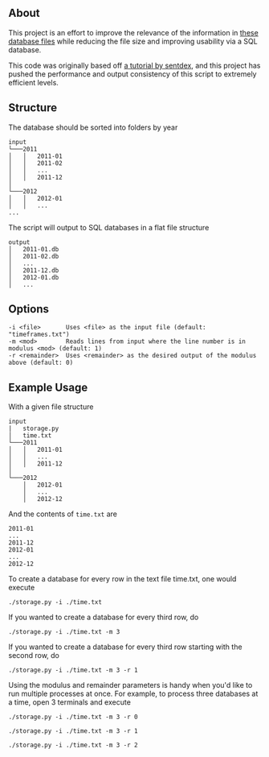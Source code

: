 ## About
This project is an effort to improve the relevance of the information in [these database files](http://files.pushshift.io/reddit/comments/) while reducing the file size and improving usability via a SQL database.

This code was originally based off [a tutorial by sentdex](https://www.youtube.com/playlist?list=PLQVvvaa0QuDdc2k5dwtDTyT9aCja0on8j), and this project has pushed the performance and output consistency of this script to extremely efficient levels.

## Structure
The database should be sorted into folders by year
```
input
└───2011
│   │   2011-01
│   │   2011-02
│   │   ...
│   │   2011-12
│   
└───2012
│   │   2012-01
│   │   ...
...
```
The script will output to SQL databases in a flat file structure
```
output
│   2011-01.db
│   2011-02.db
│   ...
│   2011-12.db
│   2012-01.db
│   ...
```

## Options
```
-i <file>       Uses <file> as the input file (default: "timeframes.txt")
-m <mod>        Reads lines from input where the line number is in modulus <mod> (default: 1)
-r <remainder>  Uses <remainder> as the desired output of the modulus above (default: 0)
```

## Example Usage
With a given file structure
```
input
|   storage.py
│   time.txt
└───2011
│   │   2011-01
│   │   ...
│   │   2011-12
│   
└───2012
    │   2012-01
    │   ...
    │   2012-12
```
And the contents of `time.txt` are
```
2011-01
...
2011-12
2012-01
...
2012-12
```
To create a database for every row in the text file time.txt, one would execute

`./storage.py -i ./time.txt`

If you wanted to create a database for every third row, do 

`./storage.py -i ./time.txt -m 3`

If you wanted to create a database for every third row starting with the second row, do 

`./storage.py -i ./time.txt -m 3 -r 1`

Using the modulus and remainder parameters is handy when you'd like to run multiple processes at once. For example, to process three databases at a time, open 3 terminals and execute

`./storage.py -i ./time.txt -m 3 -r 0`

`./storage.py -i ./time.txt -m 3 -r 1`

`./storage.py -i ./time.txt -m 3 -r 2`

